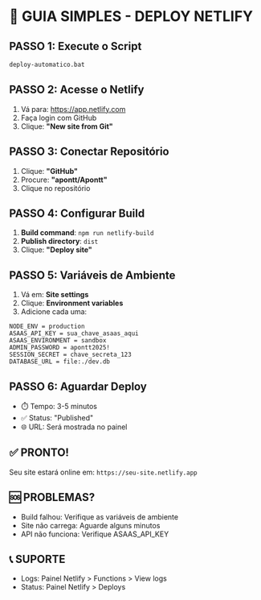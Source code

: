 # 🚀 GUIA SIMPLES - DEPLOY NETLIFY

## PASSO 1: Execute o Script
```bash
deploy-automatico.bat
```

## PASSO 2: Acesse o Netlify
1. Vá para: https://app.netlify.com
2. Faça login com GitHub
3. Clique: **"New site from Git"**

## PASSO 3: Conectar Repositório
1. Clique: **"GitHub"**
2. Procure: **"apontt/Apontt"**
3. Clique no repositório

## PASSO 4: Configurar Build
1. **Build command**: `npm run netlify-build`
2. **Publish directory**: `dist`
3. Clique: **"Deploy site"**

## PASSO 5: Variáveis de Ambiente
1. Vá em: **Site settings**
2. Clique: **Environment variables**
3. Adicione cada uma:

```
NODE_ENV = production
ASAAS_API_KEY = sua_chave_asaas_aqui
ASAAS_ENVIRONMENT = sandbox
ADMIN_PASSWORD = apontt2025!
SESSION_SECRET = chave_secreta_123
DATABASE_URL = file:./dev.db
```

## PASSO 6: Aguardar Deploy
- ⏱️ Tempo: 3-5 minutos
- ✅ Status: "Published"
- 🌐 URL: Será mostrada no painel

## ✅ PRONTO!
Seu site estará online em: `https://seu-site.netlify.app`

## 🆘 PROBLEMAS?
- Build falhou: Verifique as variáveis de ambiente
- Site não carrega: Aguarde alguns minutos
- API não funciona: Verifique ASAAS_API_KEY

## 📞 SUPORTE
- Logs: Painel Netlify > Functions > View logs
- Status: Painel Netlify > Deploys